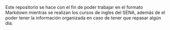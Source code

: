 Este repositorio se hace con el fin de poder trabajar en el formato Markdown mientras se realizan los cursos de ingles del SENA, además de el poder tener la información organizada en caso de tener que repasar algún día. 